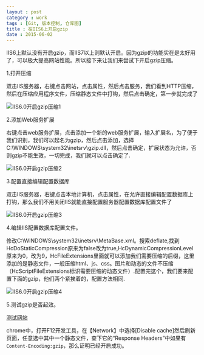 ```yaml
---
layout : post
category : work
tags : [Git, 版本控制, 仓库图]
title : 在IIS6上开启gzip
date : 2015-06-02
---
```


IIS6上默认没有开启gzip，而IIS7以上则默认开启。因为gzip的功能实在是太好用了，可以极大提高网站性能。所以接下来让我们来尝试下开启gzip压缩。

1.打开压缩

双击IIS服务器，右键点击网站，点击属性，然后点击服务，我们看到HTTP压缩，然后在压缩应用程序文件，压缩静态文件中打钩，然后点击确定，第一步就完成了

![IIS6.0开启gzip压缩1](http://77g45f.com1.z0.glb.clouddn.com/IIS6.0开启gzip压缩1.jpg)

2.添加Web服务扩展

右键点击web服务扩展，点击添加一个新的web服务扩展，输入扩展名，为了便于我们识别，我们可以起名为gzip，然后点击添加，选择C:\WINDOWS\system32\inetsrv\gzip.dll，然后点击确定，扩展状态为允许，否则gzip不能生效，一切完成，我们就可以点击确定了.

![IIS6.0开启gzip压缩2](http://77g45f.com1.z0.glb.clouddn.com/IIS6.0开启gzip压缩2.jpg)

3.配置直接编辑配置数据库

双击IIS服务器，右键点击本地计算机，点击属性，在允许直接编辑配置数据库上打钩，那么我们不用关闭IIS就能直接配置服务器配置数据库配置文件了

![IIS6.0开启gzip压缩3](http://77g45f.com1.z0.glb.clouddn.com/IIS6.0开启gzip压缩3.jpg)

4.编辑IIS配置数据库配置文件。

修改C:\WINDOWS\system32\inetsrv\MetaBase.xml。搜索deflate,找到HcDoStaticCompression原来为false改为true,HcDynamicCompressionLevel原来为0，改为9，HcFileExtensions里面就可以添加我们需要压缩的后缀，这里添加的是静态文件，一般压缩html、js、css。图片和动态的文件不压缩（HcScriptFileExtensions标识需要压缩的动态文件）.配置完这个，我们要来配置下面的gzip，他们两个紧挨着的，配置方法相同.

![IIS6.0开启gzip压缩4](http://77g45f.com1.z0.glb.clouddn.com/IIS6.0开启gzip压缩4.jpg)

5.测试gzip是否起效。

[测试网站](http://tool.chinaz.com/Gzips/)

chrome中，打开F12开发工具，在【Network】中选择[Disable cache]然后刷新页面，任意选中其中一个静态文件，查下它的“Response Headers”中如果有`Content-Encoding:gzip`，那么证明已经开启成功。


